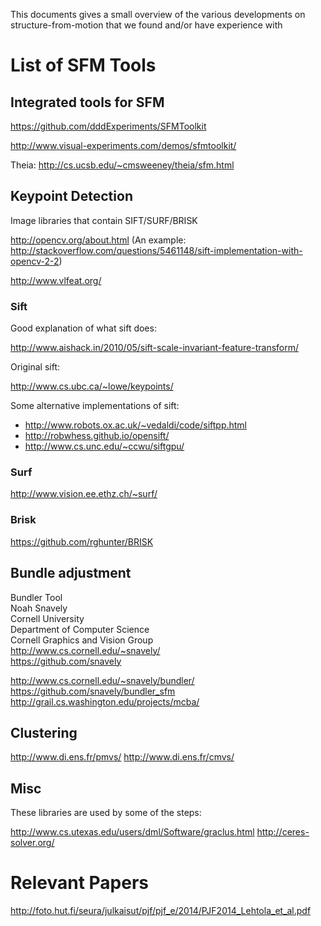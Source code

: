 This documents gives a small overview of the various developments on structure-from-motion that we found and/or have experience with

List of SFM Tools
=================

Integrated tools for SFM
------------------------

https://github.com/dddExperiments/SFMToolkit

http://www.visual-experiments.com/demos/sfmtoolkit/

Theia: http://cs.ucsb.edu/~cmsweeney/theia/sfm.html

Keypoint Detection
------------------------


Image libraries that contain SIFT/SURF/BRISK

http://opencv.org/about.html
(An example:  http://stackoverflow.com/questions/5461148/sift-implementation-with-opencv-2-2)

http://www.vlfeat.org/

### Sift

Good explanation of what sift does:

http://www.aishack.in/2010/05/sift-scale-invariant-feature-transform/

Original sift:

http://www.cs.ubc.ca/~lowe/keypoints/

Some alternative implementations of sift:

* http://www.robots.ox.ac.uk/~vedaldi/code/siftpp.html
* http://robwhess.github.io/opensift/
* http://www.cs.unc.edu/~ccwu/siftgpu/

### Surf

http://www.vision.ee.ethz.ch/~surf/

### Brisk

https://github.com/rghunter/BRISK

Bundle adjustment
-----------------

Bundler Tool  
Noah Snavely  
Cornell University  
Department of Computer Science  
Cornell Graphics and Vision Group  
http://www.cs.cornell.edu/~snavely/  
https://github.com/snavely  

http://www.cs.cornell.edu/~snavely/bundler/
https://github.com/snavely/bundler_sfm
http://grail.cs.washington.edu/projects/mcba/



Clustering
----------

http://www.di.ens.fr/pmvs/
http://www.di.ens.fr/cmvs/

Misc
----

These libraries are used by some of the steps:

http://www.cs.utexas.edu/users/dml/Software/graclus.html
http://ceres-solver.org/


Relevant Papers
===============

http://foto.hut.fi/seura/julkaisut/pjf/pjf_e/2014/PJF2014_Lehtola_et_al.pdf
